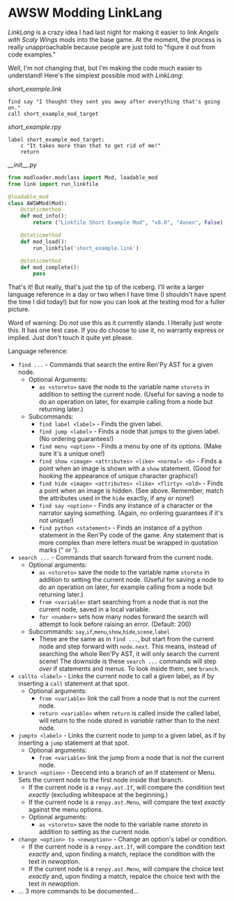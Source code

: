 # AWSW Modding LinkLang

*LinkLang* is a crazy idea I had last night for making it easier to link *Angels with Scaly Wings* mods into the base game. At the moment, the process is really unapproachable because people are just told to "figure it out from code examples."

Well, I'm not changing that, but I'm making the code much easier to understand! Here's the simplest possible mod with *LinkLang*:

*short_example.link*
```
find say "I thought they sent you away after everything that's going on."
call short_example_mod_target
```

*short_example.rpy*
```
label short_example_mod_target:
    c "It takes more than that to get rid of me!"
    return
```

*\_\_init\_\_.py*
```py
from modloader.modclass import Mod, loadable_mod
from link import run_linkfile

@loadable_mod
class AWSWMod(Mod):
    @staticmethod
    def mod_info():
        return ("Linkfile Short Example Mod", "v0.0", "4onen", False)

    @staticmethod
    def mod_load():
        run_linkfile('short_example.link')

    @staticmethod
    def mod_complete():
        pass
```

That's it! But really, that's just the tip of the iceberg. I'll write a larger language reference in a day or two when I have time (I shouldn't have spent the time I did today!) but for now you can look at the testing mod for a fuller picture.

Word of warning: Do _not_ use this as it currently stands. I literally just wrote this. It has one test case. If you do choose to use it, no warranty express or implied. Just don't touch it quite yet please.

Language reference:

+ `find ...` - Commands that search the entire Ren'Py AST for a given node.
    + Optional Arguments:
        + `as <storeto>` save the node to the variable name `storeto` in addition to setting the current node. (Useful for saving a node to do an operation on later, for example calling from a node but returning later.)
    + Subcommands:
        + `find label <label>` - Finds the given label.
        + `find jump <label>` - Finds a node that jumps to the given label. (No ordering guarantees!)
        + `find menu <option>` - Finds a menu by one of its options. (Make sure it's a unique one!)
        + `find show <image> <attributes> <like> <normal> <b>` - Finds a point when an image is shown with a `show` statement. (Good for hooking the appearance of unique character graphics!)
        + `find hide <image> <attributes> <like> <flirty> <old>` - Finds a point when an image is hidden. (See above. Remember, match the attributes used in the `hide` exactly, if any or none!) 
        + `find say <option>` - Finds any instance of a character or the narrator saying something. (Again, no ordering guarantees if it's not unique!)
        + `find python <statement>` - Finds an instance of a python statement in the Ren'Py code of the game. Any statement that is more complex than mere letters must be wrapped in quotation marks (" or ').
+ `search ...` - Commands that search forward from the current node.
    + Optional arguments:
        + `as <storeto>` save the node to the variable name `storeto` in addition to setting the current node. (Useful for saving a node to do an operation on later, for example calling from a node but returning later.)
        + `from <variable>` start searching from a node that is not the current node, saved in a local variable.
        + `for <number>` sets how many nodes forward the search will attempt to look before raising an error. (Default: 200)
    + Subcommands: `say`,`if`,`menu`,`show`,`hide`,`scene`,`label`
        + These are the same as in `find ...`, but start from the current node and step forward with `node.next`. This means, instead of searching the whole Ren'Py AST, it will only search the current scene! The downside is these `search ...` commands will step _over_ if statements and menus. To look inside them, see `branch`.
+ `callto <label>` - Links the current node to call a given label, as if by inserting a `call` statement at that spot.
    + Optional arguments:
        + `from <variable>` link the call from a node that is not the current node.
        + `return <variable>` when `return` is called inside the called label, will return to the node stored in *variable* rather than to the next node.
+ `jumpto <label>` - Links the current node to jump to a given label, as if by inserting a `jump` statement at that spot.
    + Optional arguments:
        + `from <variable>` link the jump from a node that is not the current node.
+ `branch <option>` - Descend into a branch of an If statement or Menu. Sets the current node to the first node inside that branch.
    + If the current node is a `renpy.ast.If`, will compare the condition text _exactly_ (excluding whitespace at the beginning.)
    + If the current node is a `renpy.ast.Menu`, will compare the text _exactly_ against the menu options.
    + Optional arguments:
        + `as <storeto>` save the node to the variable name *storeto* in addition to setting as the current node.
+ `change <option> to <newoption>` - Change an option's label or condition.
    + If the current node is a `renpy.ast.If`, will compare the condition text _exactly_ and, upon finding a match, replace the condition with the text in *newoption*.
    + If the current node is a `renpy.ast.Menu`, will compare the choice text _exactly_ and, upon finding a match, repalce the choice text with the text in *newoption*.
+ ... 3 more commands to be documented...
